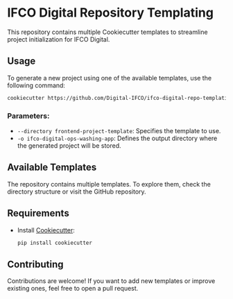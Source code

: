 # IFCO Digital Repository Templating

This repository contains multiple Cookiecutter templates to streamline project initialization for IFCO Digital.

## Usage

To generate a new project using one of the available templates, use the following command:

```sh
cookiecutter https://github.com/Digital-IFCO/ifco-digital-repo-templating.git --directory frontend-project-template -o ifco-digital-ops-washing-app
```

### Parameters:
- `--directory frontend-project-template`: Specifies the template to use.
- `-o ifco-digital-ops-washing-app`: Defines the output directory where the generated project will be stored.

## Available Templates

The repository contains multiple templates. To explore them, check the directory structure or visit the GitHub repository.

## Requirements

- Install [Cookiecutter](https://cookiecutter.readthedocs.io/en/latest/):
  
  ```sh
  pip install cookiecutter
  ```

## Contributing

Contributions are welcome! If you want to add new templates or improve existing ones, feel free to open a pull request.

